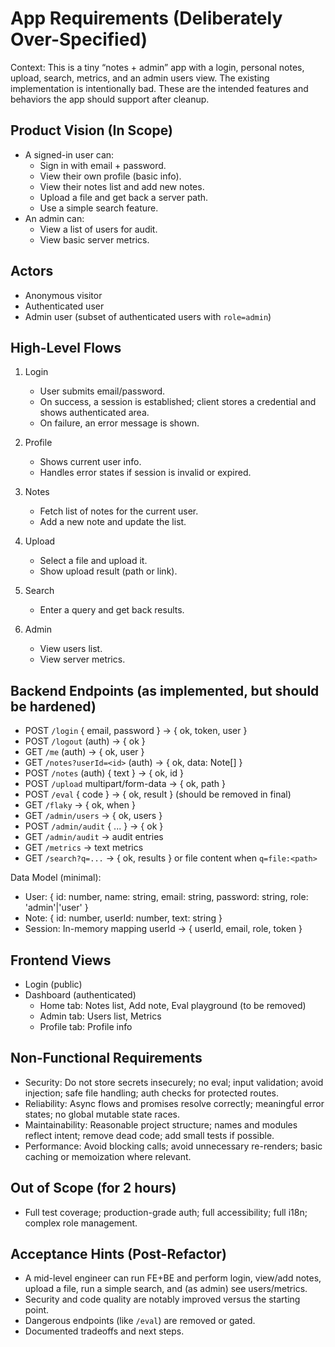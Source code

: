 # App Requirements (Deliberately Over-Specified)

Context: This is a tiny “notes + admin” app with a login, personal notes, upload, search, metrics, and an admin users view. The existing implementation is intentionally bad. These are the intended features and behaviors the app should support after cleanup.

## Product Vision (In Scope)
- A signed-in user can:
  - Sign in with email + password.
  - View their own profile (basic info).
  - View their notes list and add new notes.
  - Upload a file and get back a server path.
  - Use a simple search feature.
- An admin can:
  - View a list of users for audit.
  - View basic server metrics.

## Actors
- Anonymous visitor
- Authenticated user
- Admin user (subset of authenticated users with `role=admin`)

## High-Level Flows
1. Login
   - User submits email/password.
   - On success, a session is established; client stores a credential and shows authenticated area.
   - On failure, an error message is shown.

2. Profile
   - Shows current user info.
   - Handles error states if session is invalid or expired.

3. Notes
   - Fetch list of notes for the current user.
   - Add a new note and update the list.

4. Upload
   - Select a file and upload it.
   - Show upload result (path or link).

5. Search
   - Enter a query and get back results.

6. Admin
   - View users list.
   - View server metrics.

## Backend Endpoints (as implemented, but should be hardened)
- POST `/login` { email, password } -> { ok, token, user }
- POST `/logout` (auth) -> { ok }
- GET `/me` (auth) -> { ok, user }
- GET `/notes?userId=<id>` (auth) -> { ok, data: Note[] }
- POST `/notes` (auth) { text } -> { ok, id }
- POST `/upload` multipart/form-data -> { ok, path }
- POST `/eval` { code } -> { ok, result } (should be removed in final)
- GET `/flaky` -> { ok, when }
- GET `/admin/users` -> { ok, users }
- POST `/admin/audit` { ... } -> { ok }
- GET `/admin/audit` -> audit entries
- GET `/metrics` -> text metrics
- GET `/search?q=...` -> { ok, results } or file content when `q=file:<path>`

Data Model (minimal):
- User: { id: number, name: string, email: string, password: string, role: 'admin'|'user' }
- Note: { id: number, userId: number, text: string }
- Session: In-memory mapping userId -> { userId, email, role, token }

## Frontend Views
- Login (public)
- Dashboard (authenticated)
  - Home tab: Notes list, Add note, Eval playground (to be removed)
  - Admin tab: Users list, Metrics
  - Profile tab: Profile info

## Non-Functional Requirements
- Security: Do not store secrets insecurely; no eval; input validation; avoid injection; safe file handling; auth checks for protected routes.
- Reliability: Async flows and promises resolve correctly; meaningful error states; no global mutable state races.
- Maintainability: Reasonable project structure; names and modules reflect intent; remove dead code; add small tests if possible.
- Performance: Avoid blocking calls; avoid unnecessary re-renders; basic caching or memoization where relevant.

## Out of Scope (for 2 hours)
- Full test coverage; production-grade auth; full accessibility; full i18n; complex role management.

## Acceptance Hints (Post-Refactor)
- A mid-level engineer can run FE+BE and perform login, view/add notes, upload a file, run a simple search, and (as admin) see users/metrics.
- Security and code quality are notably improved versus the starting point.
- Dangerous endpoints (like `/eval`) are removed or gated.
- Documented tradeoffs and next steps.
